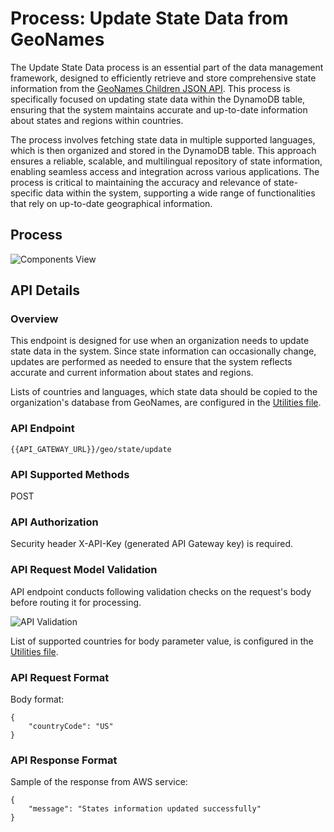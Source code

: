 # Process: Update State Data from GeoNames

The Update State Data process is an essential part of the data management framework, designed to efficiently retrieve and store comprehensive state information from the [GeoNames Children JSON API](https://www.geonames.org/export/place-hierarchy.html). This process is specifically focused on updating state data within the DynamoDB table, ensuring that the system maintains accurate and up-to-date information about states and regions within countries.

The process involves fetching state data in multiple supported languages, which is then organized and stored in the DynamoDB table. This approach ensures a reliable, scalable, and multilingual repository of state information, enabling seamless access and integration across various applications. The process is critical to maintaining the accuracy and relevance of state-specific data within the system, supporting a wide range of functionalities that rely on up-to-date geographical information.

## Process

![Components View](#)

## API Details

### Overview
This endpoint is designed for use when an organization needs to update state data in the system. Since state information can occasionally change, updates are performed as needed to ensure that the system reflects accurate and current information about states and regions.

Lists of countries and languages, which state data should be copied to the organization's database from GeoNames, are configured in the [Utilities file](https://github.com/daria-serkova/aws-cdk/blob/main/geolocation-services/geo-localizer-solution/helpers/utilities.ts).


### API Endpoint

```{{API_GATEWAY_URL}}/geo/state/update```

### API Supported Methods

POST

### API Authorization

Security header X-API-Key (generated API Gateway key) is required.

### API Request Model Validation

API endpoint conducts following validation checks on the request's body before routing it for processing.

![API Validation](https://github.com/daria-serkova/aws-cdk/blob/main/geolocation-services/geo-localizer-solution/architecture/geo-data-storage-and-retrieval/update-states/request-validation.svg)

List of supported countries for body parameter value, is configured in the [Utilities file](https://github.com/daria-serkova/aws-cdk/blob/main/geolocation-services/geo-localizer-solution/helpers/utilities.ts).

### API Request Format
Body format:
```
{
    "countryCode": "US"
}
```

### API Response Format

Sample of the response from AWS service:
```
{
    "message": "States information updated successfully"
}
```